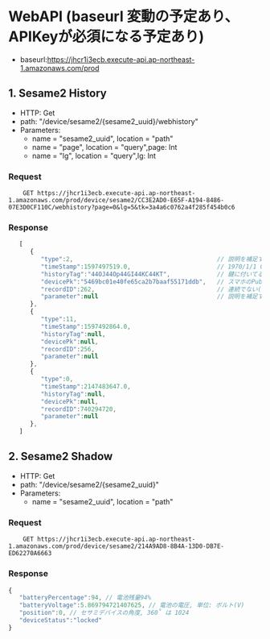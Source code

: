 # WebAPI (baseurl 変動の予定あり、APIKeyが必須になる予定あり)

* baseurl:https://jhcr1i3ecb.execute-api.ap-northeast-1.amazonaws.com/prod

## 1. Sesame2 History

* HTTP: Get
* path: "/device/sesame2/{sesame2_uuid}/webhistory"
* Parameters:
	* name = "sesame2_uuid", location = "path"
   	* name = "page", location = "query",page: Int
   	* name = "lg", location = "query",lg: Int



### Request
``` http
    GET https://jhcr1i3ecb.execute-api.ap-northeast-1.amazonaws.com/prod/device/sesame2/CC3E2AD0-E65F-A194-8486-07E3D0CF110C/webhistory?page=0&lg=5&tk=3a4a6c0762a4f285f454b0c6
```
### Response
``` javascript
   [
      {
         "type":2,                                        // 説明を補足する予定
         "timeStamp":1597497519.0,                        // 1970/1/1 00:00:00 から秒単位のタイムスタンプ
         "historyTag":"44OJ44Op44GI44KC44KT",             // 鍵に付いてるタグやメモ 0 ~ 21bytes
         "devicePk":"5469bc01e40fe65ca2b7baaf55171ddb",   // スマホのPublic Keyの前の16 bytes. 例え同じセサミデバイスの鍵でセサミデバイスを操作したとしても、スマホ毎に異なる。但し、アプリを削除し再度インストールすると、Public Keyが変わる。アプリを再インストールしない限り、Public Keyが変わらない。
         "recordID":262,                                  // 連続でない(将来、連続になるように修正する予定)、セサミデバイスがリセットされるまで当履歴の唯1つのID、 小→大
         "parameter":null                                 // 説明を補足する予定
      },
      {
         "type":11,
         "timeStamp":1597492864.0,
         "historyTag":null,
         "devicePk":null,
         "recordID":256,
         "parameter":null
      },
      {
         "type":0,
         "timeStamp":2147483647.0,
         "historyTag":null,
         "devicePk":null,
         "recordID":740294720,
         "parameter":null
      },
   ]
```

## 2. Sesame2 Shadow

* HTTP: Get
* path: "/device/sesame2/{sesame2_uuid}"
* Parameters:
	* name = "sesame2_uuid", location = "path"
     


### Request
``` http
    GET https://jhcr1i3ecb.execute-api.ap-northeast-1.amazonaws.com/prod/device/sesame2/214A9AD8-8B4A-13D0-DB7E-ED62270A6663
```
### Response
``` javascript
{
   "batteryPercentage":94, // 電池残量94%
   "batteryVoltage":5.869794721407625, // 電池の電圧, 単位: ボルト(V)
   "position":0, // セサミデバイスの角度, 360˚ は 1024
   "deviceStatus":"locked"
}
```

[Message]: README.md
